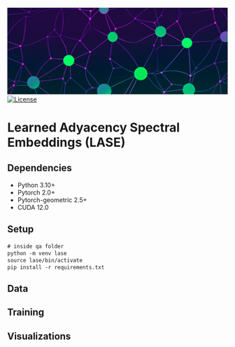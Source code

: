 ![LASE](docs/imgs/graph_networks.png)
[![License](https://img.shields.io/github/license/sofiperez91/LASE)](LICENSE)

# Learned Adyacency Spectral Embeddings (LASE)

## Dependencies
- Python 3.10+
- Pytorch 2.0+
- Pytorch-geometric 2.5+
- CUDA 12.0 

## Setup
```
# inside qa folder
python -m venv lase
source lase/bin/activate
pip install -r requirements.txt
```

## Data

## Training 

## Visualizations
